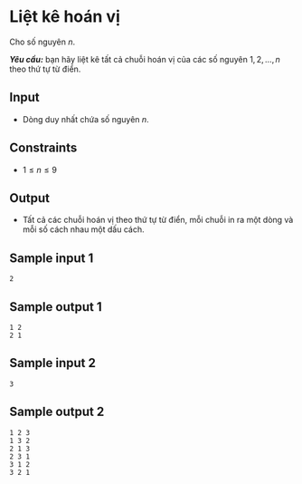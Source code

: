 # Liệt kê hoán vị

Cho số nguyên $n$.

***Yêu cầu:*** bạn hãy liệt kê tất cả chuỗi hoán vị của các số nguyên $1, 2, \dots, n$ theo thứ tự từ điển.

## Input

- Dòng duy nhất chứa số nguyên $n$.

## Constraints

- $1 \le n \le 9$

## Output

- Tất cả các chuỗi hoán vị theo thứ tự từ điển, mỗi chuỗi in ra một dòng và mỗi số cách nhau một dấu cách.

## Sample input 1

```
2
```

## Sample output 1

```
1 2
2 1
```

## Sample input 2

```
3
```

## Sample output 2

```
1 2 3 
1 3 2 
2 1 3 
2 3 1 
3 1 2 
3 2 1
```